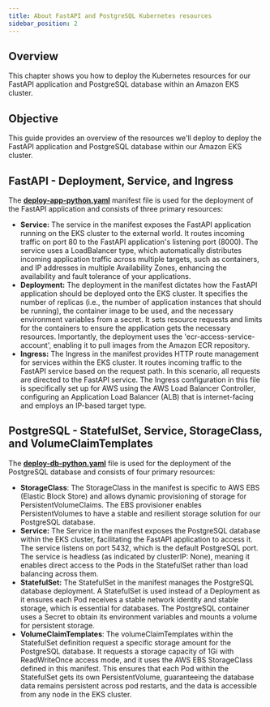 ```yaml
---
title: About FastAPI and PostgreSQL Kubernetes resources
sidebar_position: 2
---
```

## Overview
This chapter shows you how to deploy the Kubernetes resources for our FastAPI application and PostgreSQL database within an Amazon EKS cluster. 

## Objective
This guide provides an overview of the resources we'll deploy to deploy the FastAPI application and PostgreSQL database within our Amazon EKS cluster. 

## FastAPI - Deployment, Service, and Ingress
The **[deploy-app-python.yaml](https://github.com/aws-samples/python-fastapi-demo-docker/blob/main/eks/deploy-app-python.yaml)** manifest file is used for the deployment of the FastAPI application and consists of three primary resources:

- **Service:** The service in the manifest exposes the FastAPI application running on the EKS cluster to the external world. It routes incoming traffic on port 80 to the FastAPI application's listening port (8000). The service uses a LoadBalancer type, which automatically distributes incoming application traffic across multiple targets, such as containers, and IP addresses in multiple Availability Zones, enhancing the availability and fault tolerance of your applications.
- **Deployment:** The deployment in the manifest dictates how the FastAPI application should be deployed onto the EKS cluster. It specifies the number of replicas (i.e., the number of application instances that should be running), the container image to be used, and the necessary environment variables from a secret. It sets resource requests and limits for the containers to ensure the application gets the necessary resources. Importantly, the deployment uses the 'ecr-access-service-account', enabling it to pull images from the Amazon ECR repository.
- **Ingress:** The Ingress in the manifest provides HTTP route management for services within the EKS cluster. It routes incoming traffic to the FastAPI service based on the request path. In this scenario, all requests are directed to the FastAPI service. The Ingress configuration in this file is specifically set up for AWS using the AWS Load Balancer Controller, configuring an Application Load Balancer (ALB) that is internet-facing and employs an IP-based target type.

## PostgreSQL - StatefulSet, Service, StorageClass, and VolumeClaimTemplates
The **[deploy-db-python.yaml](https://github.com/aws-samples/python-fastapi-demo-docker/blob/main/eks/deploy-db-python.yaml)** file is used for the deployment of the PostgreSQL database and consists of four primary resources:

- **StorageClass**: The StorageClass in the manifest is specific to AWS EBS (Elastic Block Store) and allows dynamic provisioning of storage for PersistentVolumeClaims. The EBS provisioner enables PersistentVolumes to have a stable and resilient storage solution for our PostgreSQL database.
- **Service:** The Service in the manifest exposes the PostgreSQL database within the EKS cluster, facilitating the FastAPI application to access it. The service listens on port 5432, which is the default PostgreSQL port. The service is headless (as indicated by clusterIP: None), meaning it enables direct access to the Pods in the StatefulSet rather than load balancing across them.
- **StatefulSet:** The StatefulSet in the manifest manages the PostgreSQL database deployment. A StatefulSet is used instead of a Deployment as it ensures each Pod receives a stable network identity and stable storage, which is essential for databases. The PostgreSQL container uses a Secret to obtain its environment variables and mounts a volume for persistent storage.
- **VolumeClaimTemplates**: The volumeClaimTemplates within the StatefulSet definition request a specific storage amount for the PostgreSQL database. It requests a storage capacity of 1Gi with ReadWriteOnce access mode, and it uses the AWS EBS StorageClass defined in this manifest. This ensures that each Pod within the StatefulSet gets its own PersistentVolume, guaranteeing the database data remains persistent across pod restarts, and the data is accessible from any node in the EKS cluster.
